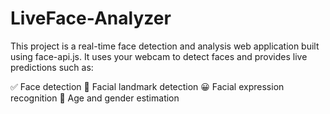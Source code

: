 # LiveFace-Analyzer
This project is a real-time face detection and analysis web application built using face-api.js. It uses your webcam to detect faces and provides live predictions such as:

✅ Face detection
🎯 Facial landmark detection
😀 Facial expression recognition
🧠 Age and gender estimation
